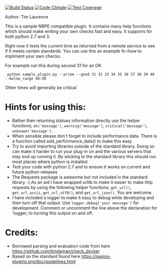 [![Build Status](https://travis-ci.org/timdaman/nrpe_template.svg?branch=master)](https://travis-ci.org/timdaman/nrpe_template)
[![Code Climate](https://codeclimate.com/github/timdaman/nrpe_template/badges/gpa.svg)](https://codeclimate.com/github/timdaman/nrpe_template)
[![Test Coverage](https://codeclimate.com/github/timdaman/nrpe_template/badges/coverage.svg)](https://codeclimate.com/github/timdaman/nrpe_template/coverage)

Author: Tim Laurence

This is a sample NRPE compatible plugin. It contains many help functions which should make writing your own checks
fast and easy. It supports for both python 2.7 and 3.

Right now it tests the current time as returned from a remote service to see if it meets certain standards. You can use this an example fo rhow to impliment your own checks.

For example run this during second 31 for an OK

     python sample_plugin.py --prime --good 31 32 33 34 35 36 37 38 39 40 --below_range 40:50

Other times will generally be critical

# Hints for using this:

* Rather then returning statues information directly use the helper functions; 
`ok('message')`, `warning('message')`, `critical('message')`, `unknown('message'),`
* When sensible please don't forget to include performance data. There is a function called add_performance_data() to make this easy
* Try to avoid importing libraries outside of the standard library. Doing so can make it harder to run your plug-in on and the various servers that may end up running it. By sticking to the standard library this should run most places where python is installed
* Test your code with python 2.7 and to ensure it works on current and future python releases
* The Requests package is awesome but not included in the standard library. :( As an aid I have wrapped urllib to make it easier to make http requests by using the following helper functions; `get_url()`, `get_url_ascii`, `get_url_utf8()`, and `get_url_json()`. You are welcome.
* I have included a logger to make it easy to debug while developing and then turn off that output. Use
`logger.debug('your message')` for development. Comment or uncomment the line above the declaration for 'logger; to
turning this output on and off.

# Credits:
* Borrowed parsing and evaluation code from here https://github.com/timdaman/check_docker
* Based on the standard found here https://nagios-plugins.org/doc/guidelines.html
